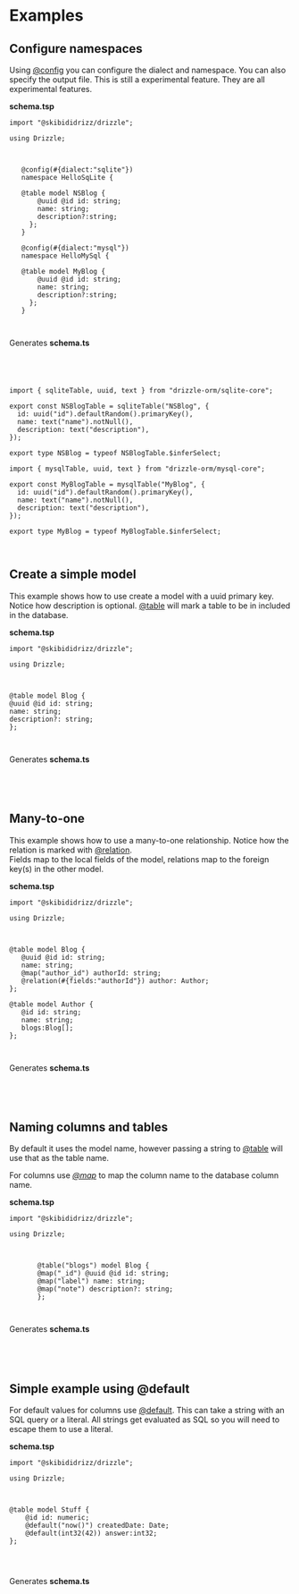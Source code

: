 # Examples


## Configure namespaces
Using [@config](/docs/tsdocs/functions/$config) you can configure the dialect and namespace.  You
can also specify the output file.   This is still a experimental feature.  They are all experimental
features.


 **schema.tsp**     
 ```tsp
import "@skibididrizz/drizzle";

using Drizzle;



    @config(#{dialect:"sqlite"})
    namespace HelloSqLite {

    @table model NSBlog {
        @uuid @id id: string;
        name: string;
        description?:string;
      };
    }

    @config(#{dialect:"mysql"})
    namespace HelloMySql {

    @table model MyBlog {
        @uuid @id id: string;
        name: string;
        description?:string;
      };
    }
      
            
 ```

Generates **schema.ts**

```tsx




import { sqliteTable, uuid, text } from "drizzle-orm/sqlite-core";

export const NSBlogTable = sqliteTable("NSBlog", {
  id: uuid("id").defaultRandom().primaryKey(),
  name: text("name").notNull(),
  description: text("description"),
});

export type NSBlog = typeof NSBlogTable.$inferSelect; 

import { mysqlTable, uuid, text } from "drizzle-orm/mysql-core";

export const MyBlogTable = mysqlTable("MyBlog", {
  id: uuid("id").defaultRandom().primaryKey(),
  name: text("name").notNull(),
  description: text("description"),
});

export type MyBlog = typeof MyBlogTable.$inferSelect; 

            
```


## Create a simple model
This example shows how to use create a model with a uuid primary key.
Notice how description is optional. [@table](/docs/tsdocs/functions/$table) will mark
a table to be in included in the database.


 **schema.tsp**     
 ```tsp
import "@skibididrizz/drizzle";

using Drizzle;



 @table model Blog {
 @uuid @id id: string;
 name: string;
 description?: string;
 };      
    
            
 ```

Generates **schema.ts**

```tsx


            
```


## Many-to-one
This example shows how to use a many-to-one relationship.   Notice how the relation is marked
with [@relation](/docs/tsdocs/functions/$relation).  
Fields map to the local fields of the model, relations map to the foreign key(s) in the other model.


 **schema.tsp**     
 ```tsp
import "@skibididrizz/drizzle";

using Drizzle;



@table model Blog {
    @uuid @id id: string;
    name: string;
    @map("author_id") authorId: string;
    @relation(#{fields:"authorId"}) author: Author;
};

@table model Author {
    @id id: string;
    name: string;
    blogs:Blog[];
};
        
            
 ```

Generates **schema.ts**

```tsx


            
```


## Naming columns and tables
By default it uses the model name, however passing a string to [@table](/docs/tsdocs/functions/$table) will 
 use that as the table name.    

 For columns use *[@map](/docs/tsdocs/functions/$map)* to map the column name to the database column name.


 **schema.tsp**     
 ```tsp
import "@skibididrizz/drizzle";

using Drizzle;



        @table("blogs") model Blog {
        @map("_id") @uuid @id id: string;
        @map("label") name: string;
        @map("note") description?: string;
        };      
           
            
 ```

Generates **schema.ts**

```tsx


            
```


## Simple example using @default
For default values for columns use [@default](/docs/tsdocs/functions/$default).   This can
take a string with an SQL query or a literal.   All strings get evaluated as SQL so you will
need to escape them to use a literal.


 **schema.tsp**     
 ```tsp
import "@skibididrizz/drizzle";

using Drizzle;



@table model Stuff {
     @id id: numeric;
     @default("now()") createdDate: Date;
     @default(int32(42)) answer:int32;
};
            
            
            
 ```

Generates **schema.ts**

```tsx


            
```


